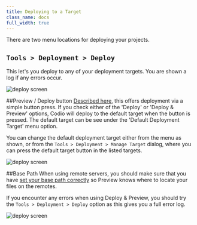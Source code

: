 ```yaml
---
title: Deploying to a Target
class_name: docs
full_width: true
---
```


There are two menu locations for deploying your projects.

## `Tools > Deployment > Deploy`
This let's you deploy to any of your deployment targets. You are shown a log if any errors occur.

![deploy screen](/img/docs/deploy-menu.png)

##Preview / Deploy button
[Described here](/docs/inline-preview), this offers deployment via a simple button press. If you check either of the 'Deploy' or 'Deploy & Preview' options, Codio will deploy to the default target when the button is pressed. The default target can be see under the 'Default Deployment Target' menu option.

You can change the default deployment target either from the menu as shown, or from the `Tools > Deployment > Manage Target` dialog, where you can press the default target button in the listed targets.

![deploy screen](/img/docs/deploy-button.png)

##Base Path
When using remote servers, you should make sure that you have [set your base path correctly](/docs/deployment/basepath) so Preview knows where to locate your files on the remotes.

If you encounter any errors when using Deploy & Preview, you should try the `Tools > Deployment > Deploy` option as this gives you a full error log.

![deploy screen](/img/docs/deploy-basepath.png)